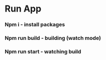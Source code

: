   <!-- ..--...           .-.
        -##+.         ++.
           .###-       .#-
          ....####-+.-. .##
          ......####+##+.-##.
     .###++##+...+###+.#+-###
  .-- .-.-##-#..-.+###+-#.+##-
    .+#++.-+-.. .###+##+###+#+ +.
   -#+###- .. .+..######+####+.#+
  -####+.   .#.-#+-###########+##
 -#-.##..##. .#..###+#+######+###.
 +. #+##- .#.-+. .#####...###+###+
 ..#+##+#-..-..#########. .-######.
  .######-. -.. -####++##+....-+-.
  .##++#+##. ..+---+#+.-+###+#+##-
  .#-.####-#-   .+####-.--####++##-.
   +..#+######.    ..###- +.###+#++#+..
     .###+###+..  ---...++-.+#+#--####.
      .##-##.#+#.         ++.+####-#+
       +#- +-#+###+        -+---+++-
        -#....#####+       .+#+---..
         .-.  .+###-+-.         .
                .-##+.
                   ...+#+.. -->

# Run App
### Npm i - install packages
### Npm run build - building (watch mode)
### Npm run start - watching build

